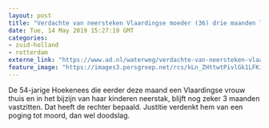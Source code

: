 ```yaml
---
layout: post
title: "Verdachte van neersteken Vlaardingse moeder (36) drie maanden langer vast"
date: Tue, 14 May 2019 15:27:19 GMT
categories: 
- zuid-holland 
- rotterdam 
externe_link: "https://www.ad.nl/waterweg/verdachte-van-neersteken-vlaardingse-moeder-36-drie-maanden-langer-vast~a9f34702/"
feature_image: "https://images3.persgroep.net/rcs/kLn_ZHttwtPivlGk1LFKic-7cZw/diocontent/146763289/_fitwidth/400/?appId=21791a8992982cd8da851550a453bd7f&quality=0.7"
---
```


De 54-jarige Hoekenees die eerder deze maand een Vlaardingse vrouw thuis en in het bijzijn van haar kinderen neerstak, blijft nog zeker 3 maanden vastzitten. Dat heeft de rechter bepaald. Justitie verdenkt hem van een poging tot moord, dan wel doodslag.
